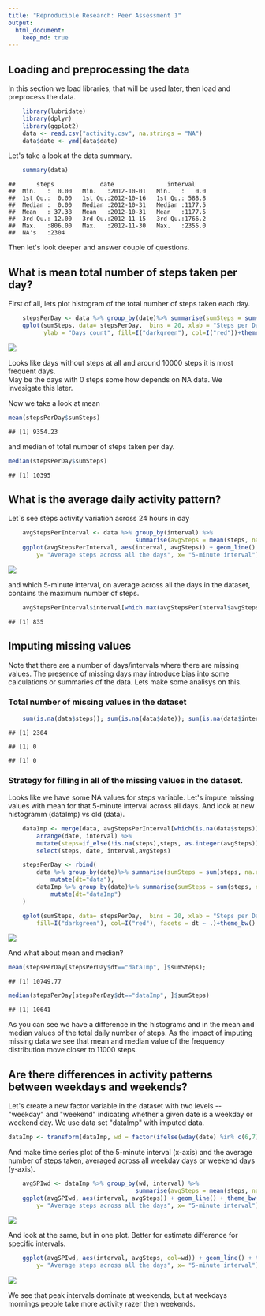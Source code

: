 ```yaml
---
title: "Reproducible Research: Peer Assessment 1"
output: 
  html_document:
    keep_md: true
---
```



## Loading and preprocessing the data

In this section we load libraries, that will be used later, then load and preprocess the data.

```r
    library(lubridate)
    library(dplyr)
    library(ggplot2)
    data <- read.csv("activity.csv", na.strings = "NA")
    data$date <- ymd(data$date)
```

Let's take a look at the data summary.


```r
    summary(data)
```

```
##      steps             date               interval     
##  Min.   :  0.00   Min.   :2012-10-01   Min.   :   0.0  
##  1st Qu.:  0.00   1st Qu.:2012-10-16   1st Qu.: 588.8  
##  Median :  0.00   Median :2012-10-31   Median :1177.5  
##  Mean   : 37.38   Mean   :2012-10-31   Mean   :1177.5  
##  3rd Qu.: 12.00   3rd Qu.:2012-11-15   3rd Qu.:1766.2  
##  Max.   :806.00   Max.   :2012-11-30   Max.   :2355.0  
##  NA's   :2304
```

Then let's look deeper and answer couple of questions.

## What is mean total number of steps taken per day?

First of all, lets plot histogram of the total number of steps taken each day.

```r
    stepsPerDay <- data %>% group_by(date)%>% summarise(sumSteps = sum(steps, na.rm = TRUE)) 
    qplot(sumSteps, data= stepsPerDay,  bins = 20, xlab = "Steps per Day", 
          ylab = "Days count", fill=I("darkgreen"), col=I("red"))+theme_bw()
```

![](PA1_template_files/figure-html/unnamed-chunk-4-1.png)<!-- -->

Looks like days without steps at all and around 10000 steps it is most frequent days.  
May be the days with 0 steps some how depends on NA data. We invesigate this later.  

Now we take a look at mean 

```r
mean(stepsPerDay$sumSteps)
```

```
## [1] 9354.23
```
and median of total number of steps taken per day.

```r
median(stepsPerDay$sumSteps)
```

```
## [1] 10395
```

## What is the average daily activity pattern?

Let`s see steps activity variation across 24 hours in day

```r
    avgStepsPerInterval <- data %>% group_by(interval) %>% 
                                    summarise(avgSteps = mean(steps, na.rm = TRUE))
    ggplot(avgStepsPerInterval, aes(interval, avgSteps)) + geom_line() + theme_bw() + labs(
        y= "Average steps across all the days", x= "5-minute interval")
```

![](PA1_template_files/figure-html/unnamed-chunk-7-1.png)<!-- -->

and which 5-minute interval, on average across all the days in the dataset, contains the maximum number of steps.

```r
    avgStepsPerInterval$interval[which.max(avgStepsPerInterval$avgSteps)]
```

```
## [1] 835
```

## Imputing missing values

Note that there are a number of days/intervals where there are missing values. The presence of missing days may introduce bias into some calculations or summaries of the data. Lets make some analisys on this.

### Total number of missing values in the dataset 

```r
    sum(is.na(data$steps)); sum(is.na(data$date)); sum(is.na(data$interval))    
```

```
## [1] 2304
```

```
## [1] 0
```

```
## [1] 0
```

### Strategy for filling in all of the missing values in the dataset. 
Looks like we have some NA values for steps variable. Let's impute missing values with mean for that 5-minute interval across all days. And look at new histogramm (dataImp) vs old (data). 

```r
    dataImp <- merge(data, avgStepsPerInterval[which(is.na(data$steps)),], by="interval") %>%
        arrange(date, interval) %>% 
        mutate(steps=if_else(!is.na(steps),steps, as.integer(avgSteps))) %>%
        select(steps, date, interval,avgSteps)

    stepsPerDay <- rbind(
        data %>% group_by(date)%>% summarise(sumSteps = sum(steps, na.rm = TRUE)) %>%
            mutate(dt="data"),
        dataImp %>% group_by(date)%>% summarise(sumSteps = sum(steps, na.rm = TRUE)) %>%
            mutate(dt="dataImp")
    )

    qplot(sumSteps, data= stepsPerDay,  bins = 20, xlab = "Steps per Day", ylab = "Days count",
        fill=I("darkgreen"), col=I("red"), facets = dt ~ .)+theme_bw()
```

![](PA1_template_files/figure-html/unnamed-chunk-10-1.png)<!-- -->

And what about mean and median?

```r
mean(stepsPerDay[stepsPerDay$dt=="dataImp", ]$sumSteps); 
```

```
## [1] 10749.77
```

```r
median(stepsPerDay[stepsPerDay$dt=="dataImp", ]$sumSteps)
```

```
## [1] 10641
```

As you can see we have a difference in the histograms and in the mean and median values of the total daily number of steps. As the impact of imputing missing data we see that mean and median value of the frequency distribution move closer to 11000 steps.


## Are there differences in activity patterns between weekdays and weekends?

Let's create a new factor variable in the dataset with two levels -- "weekday" and "weekend" indicating whether a given date is a weekday or weekend day. We use data set "dataImp" with imputed data.

```r
dataImp <- transform(dataImp, wd = factor(ifelse(wday(date) %in% c(6,7),"weekend","weekday")))
```

And make time series plot of the 5-minute interval (x-axis) and the average number of steps taken, averaged across all weekday days or weekend days (y-axis).

```r
    avgSPIwd <- dataImp %>% group_by(wd, interval) %>% 
                                    summarise(avgSteps = mean(steps, na.rm = TRUE))
    ggplot(avgSPIwd, aes(interval, avgSteps)) + geom_line() + theme_bw() + labs(
        y= "Average steps across all the days", x= "5-minute interval")+facet_grid(. ~ wd)
```

![](PA1_template_files/figure-html/unnamed-chunk-13-1.png)<!-- -->

And look at the same, but in one plot. Better for estimate difference for specific intervals.

```r
    ggplot(avgSPIwd, aes(interval, avgSteps, col=wd)) + geom_line() + theme_bw() + labs(
        y= "Average steps across all the days", x= "5-minute interval")
```

![](PA1_template_files/figure-html/unnamed-chunk-14-1.png)<!-- -->

We see that peak intervals dominate at weekends, but at weekdays mornings people take more activity razer then weekends. 

